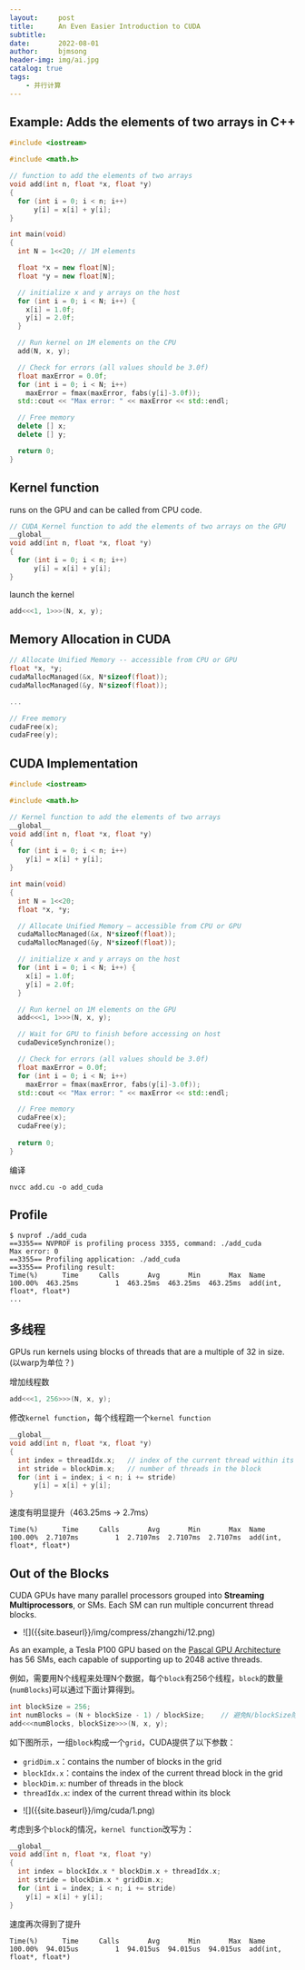 ```yaml
---
layout:     post
title:      An Even Easier Introduction to CUDA
subtitle:   
date:       2022-08-01
author:     bjmsong
header-img: img/ai.jpg
catalog: true
tags:
    - 并行计算
---
```


## Example: Adds the elements of two arrays in C++

```c++
#include <iostream>

#include <math.h>

// function to add the elements of two arrays
void add(int n, float *x, float *y)
{
  for (int i = 0; i < n; i++)
      y[i] = x[i] + y[i];
}

int main(void)
{
  int N = 1<<20; // 1M elements

  float *x = new float[N];
  float *y = new float[N];

  // initialize x and y arrays on the host
  for (int i = 0; i < N; i++) {
    x[i] = 1.0f;
    y[i] = 2.0f;
  }

  // Run kernel on 1M elements on the CPU
  add(N, x, y);

  // Check for errors (all values should be 3.0f)
  float maxError = 0.0f;
  for (int i = 0; i < N; i++)
    maxError = fmax(maxError, fabs(y[i]-3.0f));
  std::cout << "Max error: " << maxError << std::endl;

  // Free memory
  delete [] x;
  delete [] y;

  return 0;
}
```



## Kernel function

runs on the GPU and can be called from CPU code.

```c++
// CUDA Kernel function to add the elements of two arrays on the GPU
__global__
void add(int n, float *x, float *y)
{
  for (int i = 0; i < n; i++)
      y[i] = x[i] + y[i];
}
```

launch the kernel

```c++
add<<<1, 1>>>(N, x, y);
```



## Memory Allocation in CUDA

```c++
// Allocate Unified Memory -- accessible from CPU or GPU
float *x, *y;
cudaMallocManaged(&x, N*sizeof(float));
cudaMallocManaged(&y, N*sizeof(float));

...

// Free memory
cudaFree(x);
cudaFree(y);
```



## CUDA Implementation

```c++
#include <iostream>

#include <math.h>

// Kernel function to add the elements of two arrays
__global__
void add(int n, float *x, float *y)
{
  for (int i = 0; i < n; i++)
    y[i] = x[i] + y[i];
}

int main(void)
{
  int N = 1<<20;
  float *x, *y;

  // Allocate Unified Memory – accessible from CPU or GPU
  cudaMallocManaged(&x, N*sizeof(float));
  cudaMallocManaged(&y, N*sizeof(float));

  // initialize x and y arrays on the host
  for (int i = 0; i < N; i++) {
    x[i] = 1.0f;
    y[i] = 2.0f;
  }

  // Run kernel on 1M elements on the GPU
  add<<<1, 1>>>(N, x, y);

  // Wait for GPU to finish before accessing on host
  cudaDeviceSynchronize();

  // Check for errors (all values should be 3.0f)
  float maxError = 0.0f;
  for (int i = 0; i < N; i++)
    maxError = fmax(maxError, fabs(y[i]-3.0f));
  std::cout << "Max error: " << maxError << std::endl;

  // Free memory
  cudaFree(x);
  cudaFree(y);
  
  return 0;
}
```

编译

```shell
nvcc add.cu -o add_cuda
```



## Profile

```shell
$ nvprof ./add_cuda
==3355== NVPROF is profiling process 3355, command: ./add_cuda
Max error: 0
==3355== Profiling application: ./add_cuda
==3355== Profiling result:
Time(%)      Time     Calls       Avg       Min       Max  Name
100.00%  463.25ms         1  463.25ms  463.25ms  463.25ms  add(int, float*, float*)
...
```



## 多线程

GPUs run kernels using blocks of threads that are a multiple of 32 in size. (以warp为单位？)

增加线程数

```c++
add<<<1, 256>>>(N, x, y);
```

修改`kernel function`，每个线程跑一个`kernel function`

```c++
__global__
void add(int n, float *x, float *y)
{
  int index = threadIdx.x;   // index of the current thread within its block
  int stride = blockDim.x;   // number of threads in the block
  for (int i = index; i < n; i += stride)
      y[i] = x[i] + y[i];
}
```

速度有明显提升（463.25ms -> 2.7ms）

```shell
Time(%)      Time     Calls       Avg       Min       Max  Name
100.00%  2.7107ms         1  2.7107ms  2.7107ms  2.7107ms  add(int, float*, float*)
```



## Out of the Blocks

CUDA GPUs have many parallel processors grouped into **Streaming Multiprocessors**, or SMs. Each SM can run multiple concurrent thread blocks.  

<ul> 
<li markdown="1">
![]({{site.baseurl}}/img/compress/zhangzhi/12.png) 
</li> 
</ul> 

As an example, a Tesla P100 GPU based on the [Pascal GPU Architecture](https://developer.nvidia.com/blog/inside-pascal/) has 56 SMs, each capable of supporting up to 2048 active threads. 


例如，需要用N个线程来处理N个数据，每个`block`有256个线程，`block`的数量(`numBlocks`)可以通过下面计算得到。

```c++
int blockSize = 256;
int numBlocks = (N + blockSize - 1) / blockSize;    // 避免N/blockSize除不尽，因此多一个block
add<<<numBlocks, blockSize>>>(N, x, y);
```

如下图所示，一组`block`构成一个`grid`，CUDA提供了以下参数：

- `gridDim.x`：contains the number of blocks in the grid
- `blockIdx.x`：contains the index of the current thread block in the grid
- `blockDim.x`:  number of threads in the block
- `threadIdx.x`:  index of the current thread within its block

<ul> 
<li markdown="1">
![]({{site.baseurl}}/img/cuda/1.png) 
</li> 
</ul> 

考虑到多个`block`的情况，`kernel function`改写为：

```c++
__global__
void add(int n, float *x, float *y)
{
  int index = blockIdx.x * blockDim.x + threadIdx.x;
  int stride = blockDim.x * gridDim.x;
  for (int i = index; i < n; i += stride)
    y[i] = x[i] + y[i];
}
```

速度再次得到了提升

```shell
Time(%)      Time     Calls       Avg       Min       Max  Name
100.00%  94.015us         1  94.015us  94.015us  94.015us  add(int, float*, float*)
```